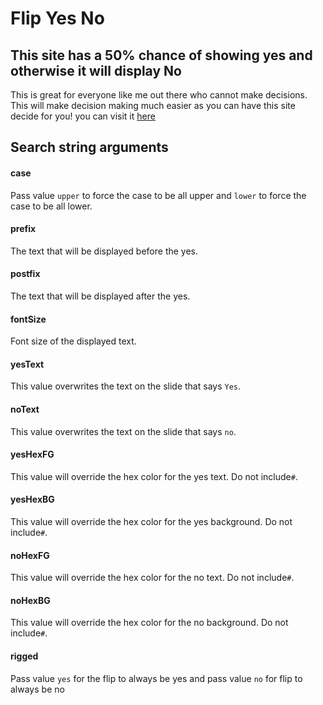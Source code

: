 # Flip Yes No
## This site has a 50% chance of showing yes and otherwise it will display No
This is great for everyone like me out there who cannot make decisions. This will make decision making much easier as you can have this site decide for you!
you can visit it [here](https://flipyesno.netlify.app)

## Search string arguments
#### case
Pass value `upper` to force the case to be all upper and `lower` to force the case to be all lower.
#### prefix
The text that will be displayed before the yes.
#### postfix
The text that will be displayed after the yes.
#### fontSize
Font size of the displayed text.
#### yesText
This value overwrites the text on the slide that says `Yes`.
#### noText
This value overwrites the text on the slide that says `no`.
#### yesHexFG
This value will override the hex color for the yes text. Do not include`#`.
#### yesHexBG
This value will override the hex color for the yes background. Do not include`#`.
#### noHexFG
This value will override the hex color for the no text. Do not include`#`.
#### noHexBG
This value will override the hex color for the no background. Do not include`#`.
#### rigged
Pass value `yes` for the flip to always be yes and pass value `no` for flip to always be no
